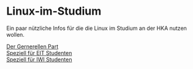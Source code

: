 # Linux-im-Studium

Ein paar nützliche Infos für die die Linux im Studium an der HKA nutzen wollen.

[Der Gernerellen Part](Generell.md)  
[Speziell für EIT Studenten](EIT.md)  
[Speziell für IWI Studenten](IWI.md)  
